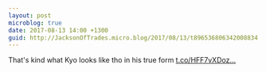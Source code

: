 ```yaml
---
layout: post
microblog: true
date: 2017-08-13 14:00 +1300
guid: http://JacksonOfTrades.micro.blog/2017/08/13/t896536806342008834.html
---
```

That's kind what Kyo looks like tho in his true form [t.co/HFF7vXDoz...](https://t.co/HFF7vXDozY)
